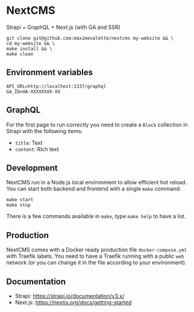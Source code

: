 # NextCMS

Strapi + GraphQL + Next.js (with GA and SSR)

```
git clone git@github.com:maximevalette/nextcms my-website && \
cd my-website && \
make install && \
make clean
```

## Environment variables

```
API_URL=http://localhost:1337/graphql
GA_ID=UA-XXXXXXXX-XX
```

## GraphQL

For the first page to run correctly you need to create a `Block` collection in Strapi with the following items:

- `title`: Text
- `content`: Rich text

## Development

NextCMS run in a Node.js local environment to allow efficient hot reload. You can start both backend and frontend with a single `make` command:

```
make start
make stop
```

There is a few commands available in `make`, type `make help` to have a list.

## Production

NextCMS comes with a Docker ready production file `docker-compose.yml` with Traefik labels. You need to have a Traefik running with a public `web` network (or you can change it in the file according to your environment).

## Documentation

- Strapi: https://strapi.io/documentation/v3.x/
- Next.js: https://nextjs.org/docs/getting-started